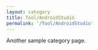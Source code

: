 ```yaml
---
layout: category
title: Tool/AndroidStudio
permalink: '/Tool/AndroidStudio'
---
```


Another sample category page.
